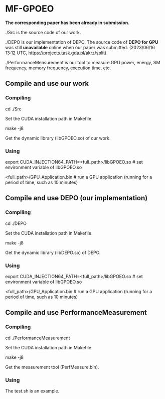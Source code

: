 # MF-GPOEO

**The corresponding paper has been already in submission.**

./Src is the source code of our work.

./DEPO is our implementation of DEPO. The source code of **DEPO for GPU** was still **unavailable** online when our paper was submitted. (2023/06/16 13:12 UTC, https://projects.task.gda.pl/akrz/split)

./PerformanceMeasurement is our tool to measure GPU power, energy, SM frequency, memory frequency, execution time, etc.



## Compile and use our work

### Compiling
cd ./Src

Set the CUDA installation path in Makefile.

make -j8

Get the dynamic library (libGPOEO.so) of our work.

### Using
export CUDA_INJECTION64_PATH=<full_path>/libGPOEO.so # set environment variable of libGPOEO.so

<full_path>/GPU_Application.bin # run a GPU application (running for a period of time, such as 10 minutes)



## Compile and use DEPO (our implementation)

### Compiling
cd ./DEPO

Set the CUDA installation path in Makefile.

make -j8

Get the dynamic library (libDEPO.so) of DEPO.

### Using
export CUDA_INJECTION64_PATH=<full_path>/libGPOEO.so # set environment variable of libGPOEO.so

<full_path>/GPU_Application.bin # run a GPU application (running for a period of time, such as 10 minutes)



## Compile and use PerformanceMeasurement

### Compiling
cd ./PerformanceMeasurement

Set the CUDA installation path in Makefile.

make -j8

Get the measurement tool (PerfMeasure.bin).

### Using
The test.sh is an example.